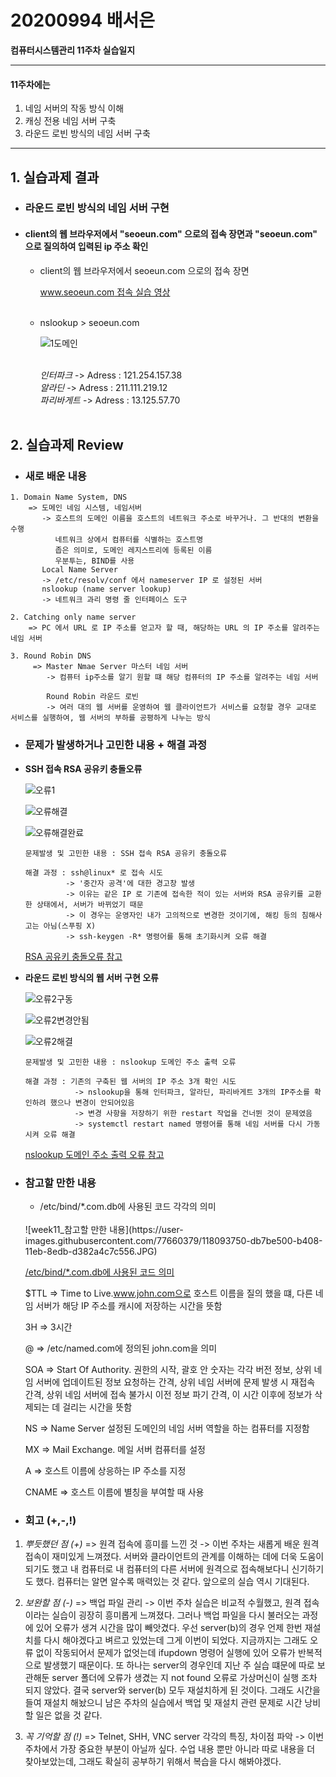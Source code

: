 # 20200994 배서은
**컴퓨터시스템관리 11주차 실습일지**

---
#### 11주차에는 
1. 네임 서버의 작동 방식 이해
2. 캐싱 전용 네임 서버 구축
3. 라운드 로빈 방식의 네임 서버 구축
---

## 1. 실습과제 결과

* ### **라운드 로빈 방식의 네임 서버 구현**
  
* #### **client의 웹 브라우저에서 "seoeun.com" 으로의 접속 장면과 "seoeun.com" 으로 질의하여 입력된 ip 주소 확인** <br>
    
  * client의 웹 브라우저에서 seoeun.com 으로의 접속 장면
    <br>

    [www.seoeun.com 접속 실습 영상](https://baedevelog.tistory.com/9)
    <br><br>

  * nslookup > seoeun.com
    <br>

    ![1도메인](https://user-images.githubusercontent.com/77660379/117953768-51bd1080-b351-11eb-90ea-28d2f0b53455.JPG)
    <br><br>

    *인터파크* -> Adress : 121.254.157.38
    <br>
    *알라딘* -> Adress : 211.111.219.12
    <br>
    *파리바게트* -> Adress : 13.125.57.70
    <br><br>
     
## 2. 실습과제 Review

* ### **새로 배운 내용**

```
1. Domain Name System, DNS
    => 도메인 네임 시스템, 네임서버
       -> 호스트의 도메인 이름을 호스트의 네트워크 주소로 바꾸거나. 그 반대의 변환을 수행
          네트워크 상에서 컴퓨터를 식별하는 호스트명
          좁은 의미로, 도메인 레지스트리에 등록된 이름
          우분투는, BIND를 사용
       Local Name Server
       -> /etc/resolv/conf 에서 nameserver IP 로 설정된 서버
       nslookup (name server lookup)
       -> 네트워크 과리 명령 줄 인터페이스 도구

2. Catching only name server
    => PC 에서 URL 로 IP 주소를 얻고자 할 때, 해당하는 URL 의 IP 주소를 알려주는 네임 서버 

3. Round Robin DNS
     => Master Nmae Server 마스터 네임 서버
        -> 컴퓨터 ip주소를 알기 원할 떄 해당 컴퓨터의 IP 주소를 알려주는 네임 서버

        Round Robin 라운드 로빈
        -> 여러 대의 웹 서버를 운영하여 웹 클라이언트가 서비스를 요청할 경우 교대로 서비스를 실행하여, 웹 서버의 부하를 공평하게 나누는 방식
```

* ### **문제가 발생하거나 고민한 내용 + 해결 과정**

- **SSH 접속 RSA 공유키 충돌오류**

    
    ![오류1](https://user-images.githubusercontent.com/77660379/117954405-f2133500-b351-11eb-94d2-ff01963e3f44.JPG)

    ![오류해결](https://user-images.githubusercontent.com/77660379/117954415-f4758f00-b351-11eb-9a95-5523cd2ccc74.JPG)

    ![오류해결완료](https://user-images.githubusercontent.com/77660379/117954419-f5a6bc00-b351-11eb-9cb0-52a4c7f8ce14.JPG)

    ```
    문제발생 및 고민한 내용 : SSH 접속 RSA 공유키 충돌오류

    해결 과정 : ssh@linux* 로 접속 시도
             -> '중간자 공격'에 대한 경고창 발생
             -> 이유는 같은 IP 로 기존에 접속한 적이 있는 서버와 RSA 공유키를 교환한 상태에서, 서버가 바뀌었기 때문
             -> 이 경우는 운영자인 내가 고의적으로 변경한 것이기에, 해킹 등의 침해사고는 아님(스푸핑 X)
             -> ssh-keygen -R* 명령어를 통해 초기화시켜 오류 해결
    ````
    [RSA 공유키 충돌오류 참고](https://cpuu.postype.com/post/30065)

- **라운드 로빈 방식의 웹 서버 구현 오류**

    ![오류2구동](https://user-images.githubusercontent.com/77660379/117954538-140cb780-b352-11eb-9a8d-e5175dff75bb.JPG)

    ![오류2변경안됨](https://user-images.githubusercontent.com/77660379/117954548-166f1180-b352-11eb-8048-d04d92dfd55e.JPG)

    ![오류2해결](https://user-images.githubusercontent.com/77660379/117954552-1707a800-b352-11eb-90bc-7666e3daa6de.JPG)

    ```
    문제발생 및 고민한 내용 : nslookup 도메인 주소 출력 오류

    해결 과정 : 기존의 구축된 웹 서버의 IP 주소 3개 확인 시도
               -> nslookup을 통해 인터파크, 알라딘, 파리바게트 3개의 IP주소를 확인하려 했으나 변경이 안되어있음
               -> 변경 사항을 저장하기 위한 restart 작업을 건너뛴 것이 문제였음
               -> systemctl restart named 명령어를 통해 네임 서버를 다시 가동시켜 오류 해결
    ````
    [nslookup 도메인 주소 출력 오류 참고](https://www.digitalocean.com/community/questions/sudo-ufw-status-return-inactive)


* ### **참고할 만한 내용**

  * /etc/bind/*.com.db에 사용된 코드 각각의 의미
   <br>
    ![week11_참고할 만한 내용](https://user-images.githubusercontent.com/77660379/118093750-db7be500-b408-11eb-8edb-d382a4c7c556.JPG)
   
    [/etc/bind/*.com.db에 사용된 코드 의미](https://jerryk026.tistory.com/163)
   
    $TTL
    => Time to Live.www.john.com으로 호스트 이름을 질의 했을 떄, 다른 네임 서버가 해당 IP 주소를 캐시에 저장하는 시간을 뜻함

    3H
    => 3시간

    @
    => /etc/named.com에 정의된 john.com을 의미

    SOA
    => Start Of Authority. 권한의 시작, 괄호 안 숫자는 각각 버전 정보, 상위 네임 서버에 업데이트된 정보 요청하는 간격, 상위 네임 서버에 문제 발생 시 재접속 간격, 상위 네임 서버에 접속 불가시 이전 정보 파기 간격, 이 시간 이후에 정보가 삭제되는 데 걸리는 시간을 뜻함

   NS
    => Name Server 설정된 도메인의 네임 서버 역할을 하는 컴퓨터를 지정함

    MX
    => Mail Exchange. 메일 서버 컴퓨터를 설정

    A
    => 호스트 이름에 상응하는 IP 주소를 지정
    
    CNAME
    => 호스트 이름에 별칭을 부여할 때 사용

* ### **회고 (+,-,!)**

1. *뿌듯했던 점 (+)*
    => 원격 접속에 흥미를 느낀 것
          -> 이번 주차는 새롭게 배운 원격 접속이 재미있게 느껴졌다. 서버와 클라이언트의 관계를 이해하는 데에 더욱 도움이 되기도 했고 내 컴퓨터로 내 컴퓨터의 다른 서버에 원격으로 접속해보다니 신기하기도 했다. 컴퓨터는 알면 알수록 매력있는 것 같다. 앞으로의 실습 역시 기대된다.<br>
       
2. *보완할 점 (-)*
    => 백업 파일 관리
      -> 이번 주차 실습은 비교적 수월했고, 원격 접속이라는 실습이 굉장히 흥미롭게 느껴졌다. 그러나 백업 파일을 다시 불러오는 과정에 있어 오류가 생겨 시간을 많이 빼앗겼다. 우선 server(b)의 경우 언제 한번 재설치를 다시 해야겠다고 벼르고 있었는데 그게 이번이 되었다. 지금까지는 그래도 오류 없이 작동되어서 문제가 없엇는데 ifupdown 명령어 실행에 있어 오류가 반복적으로 발생했기 때문이다. 또 하나는 server의 경우인데 지난 주 실습 떄문에 따로 보관해둔 server 폴더에 오류가 생겼는 지 not found 오류로 가상머신이 실행 조차 되지 않았다. 결국 server와 server(b) 모두 재설치하게 된 것이다. 그래도 시간을 들여 재설치 해놨으니 남은 주차의 실습에서 백업 및 재설치 관련 문제로 시간 낭비할 일은 없을 것 같다.<br>
 
3. *꼭 기억할 점 (!)* 
    => Telnet, SHH, VNC server 각각의 특징, 차이점 파악
         -> 이번 주차에서 가장 중요한 부분이 아닐까 싶다. 수업 내용 뿐만 아니라 따로 내용을 더 찾아보았는데, 그래도 확실히 공부하기 위해서 복습을 다시 해봐야겠다.
